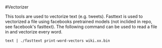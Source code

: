 #Vectorizer

This tools are used to vectorize text (e.g. tweets).
Fasttext is used to vectorized a file using facebooks pretrained models (not inclided in repo, see facebook's fasttext). The following command can be used to read a file in and vectorize every word.

`text | ./fasttext print-word-vectors wiki.xx.bin`
